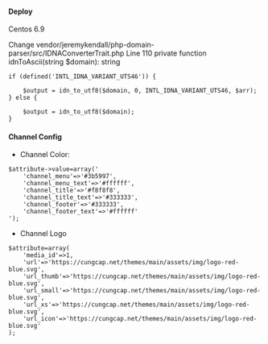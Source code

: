 #### Deploy 

Centos 6.9 

Change vendor/jeremykendall/php-domain-parser/src/IDNAConverterTrait.php 
Line 110 private function idnToAscii(string $domain): string 

```
if (defined('INTL_IDNA_VARIANT_UTS46')) {

    $output = idn_to_utf8($domain, 0, INTL_IDNA_VARIANT_UTS46, $arr);
} else {

    $output = idn_to_utf8($domain);
}
```
#### Channel Config 

- Channel Color: 
```
$attribute->value=array('
    'channel_menu'=>'#3b5997', 
    'channel_menu_text'=>'#ffffff', 
    'channel_title'=>'#f8f8f8', 
    'channel_title_text'=>'#333333', 
    'channel_footer'=>'#333333', 
    'channel_footer_text'=>'#ffffff'
'); 
```
- Channel Logo 
```
$attribute=array(
    'media_id'=>1, 
    'url'=>'https://cungcap.net/themes/main/assets/img/logo-red-blue.svg', 
    'url_thumb'=>'https://cungcap.net/themes/main/assets/img/logo-red-blue.svg', 
    'url_small'=>'https://cungcap.net/themes/main/assets/img/logo-red-blue.svg', 
    'url_xs'=>'https://cungcap.net/themes/main/assets/img/logo-red-blue.svg', 
    'url_icon'=>'https://cungcap.net/themes/main/assets/img/logo-red-blue.svg'
); 
```